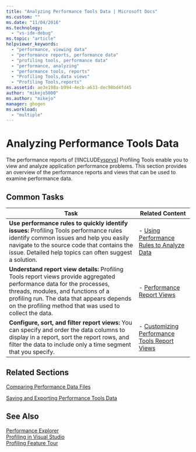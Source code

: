```yaml
---
title: "Analyzing Performance Tools Data | Microsoft Docs"
ms.custom: ""
ms.date: "11/04/2016"
ms.technology: 
  - "vs-ide-debug"
ms.topic: "article"
helpviewer_keywords: 
  - "performance, viewing data"
  - "performance reports, performance data"
  - "profiling tools, performance data"
  - "performance, analyzing"
  - "performance tools, reports"
  - "Profiling Tools,data views"
  - "Profiling Tools,reports"
ms.assetid: ae3e198a-b994-4ecb-a633-dec98bd4fd45
author: "mikejo5000"
ms.author: "mikejo"
manager: ghogen
ms.workload: 
  - "multiple"
---
```

# Analyzing Performance Tools Data
The performance reports of [!INCLUDE[vsprvs](../code-quality/includes/vsprvs_md.md)] Profiling Tools enable you to view and analyze application performance problems. This section provides an overview of the performance reports and views that can be used to examine performance data.  
  
## Common Tasks  
  
|Task|Related Content|  
|----------|---------------------|  
|**Use performance rules to quickly identify issues:** Profiling Tools performance rules identify common issues and help you easily navigate to the source code that contains the issue. Detailed help topics can often suggest a solution.|-   [Using Performance Rules to Analyze Data](../profiling/using-performance-rules-to-analyze-data.md)|  
|**Understand report view details:** Profiling Tools report views provide aggregated performance data for the processes, threads, modules, and functions of a profiling run. The data that appears depends on the profiling method that was used to collect the data.|-   [Performance Report Views](../profiling/performance-report-views.md)|  
|**Configure, sort, and filter report views:** You can specify and order the data columns to display in a report, sort the report rows, and filter the data to include only a time segment that you specify.|-   [Customizing Performance Tools Report Views](../profiling/customizing-performance-tools-report-views.md)|  
  
## Related Sections  
 [Comparing Performance Data Files](../profiling/comparing-performance-data-files.md)  
  
 [Saving and Exporting Performance Tools Data](../profiling/saving-and-exporting-performance-tools-data.md)  
  
## See Also  
 [Performance Explorer](../profiling/performance-explorer.md)  
 [Profiling in Visual Studio](../profiling/index.md)  
 [Profiling Feature Tour](../profiling/profiling-feature-tour.md)